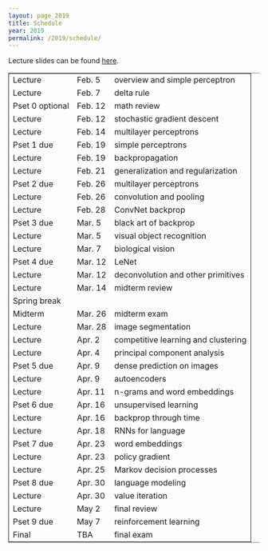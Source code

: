 ```yaml
---
layout: page_2019
title: Schedule
year: 2019
permalink: /2019/schedule/
---
```

<script src="https://code.jquery.com/jquery-3.1.1.js"
        integrity="sha256-16cdPddA6VdVInumRGo6IbivbERE8p7CQR3HzTBuELA="
        crossorigin="anonymous"></script>

<script>
 $(document).ready(function(){
     $('td:contains("Pset")').closest('tr').css('background-color','LemonChiffon');
     $('td:contains("exam")').closest('tr').css('background-color','LightSalmon');
 });
</script>

Lecture slides can be found [here](https://drive.google.com/open?id=1aVYDxtstZ6o1dNHph0rFecqq5xuZip8C).
<table border="2" cellspacing="0" cellpadding="6" rules="groups" frame="hsides">


<colgroup>
<col  class="org-left" />

<col  class="org-left" />

<col  class="org-left" />
</colgroup>
<tbody>
<tr>
<td class="org-left">Lecture</td>
<td class="org-left">Feb. 5</td>
<td class="org-left">overview and simple perceptron</td>
</tr>

<tr>
<td class="org-left">Lecture</td>
<td class="org-left">Feb. 7</td>
<td class="org-left">delta rule</td>
</tr>

<tr>
<td class="org-left">Pset 0 optional</td>
<td class="org-left">Feb. 12</td>
<td class="org-left">math review</td>
</tr>

<tr>
<td class="org-left">Lecture</td>
<td class="org-left">Feb. 12</td>
<td class="org-left">stochastic gradient descent</td>
</tr>

<tr>
<td class="org-left">Lecture</td>
<td class="org-left">Feb. 14</td>
<td class="org-left">multilayer perceptrons</td>
</tr>

<tr>
<td class="org-left">Pset 1 due</td>
<td class="org-left">Feb. 19</td>
<td class="org-left">simple perceptrons</td>
</tr>

<tr>
<td class="org-left">Lecture</td>
<td class="org-left">Feb. 19</td>
<td class="org-left">backpropagation</td>
</tr>

<tr>
<td class="org-left">Lecture</td>
<td class="org-left">Feb. 21</td>
<td class="org-left">generalization and regularization</td>
</tr>

<tr>
<td class="org-left">Pset 2 due</td>
<td class="org-left">Feb. 26</td>
<td class="org-left">multilayer perceptrons</td>
</tr>

<tr>
<td class="org-left">Lecture</td>
<td class="org-left">Feb. 26</td>
<td class="org-left">convolution and pooling</td>
</tr>

<tr>
<td class="org-left">Lecture</td>
<td class="org-left">Feb. 28</td>
<td class="org-left">ConvNet backprop</td>
</tr>

<tr>
<td class="org-left">Pset 3 due</td>
<td class="org-left">Mar. 5</td>
<td class="org-left">black art of backprop</td>
</tr>

<tr>
<td class="org-left">Lecture</td>
<td class="org-left">Mar. 5</td>
<td class="org-left">visual object recognition</td>
</tr>

<tr>
<td class="org-left">Lecture</td>
<td class="org-left">Mar. 7</td>
<td class="org-left">biological vision</td>
</tr>

<tr>
<td class="org-left">Pset 4 due</td>
<td class="org-left">Mar. 12</td>
<td class="org-left">LeNet</td>
</tr>

<tr>
<td class="org-left">Lecture</td>
<td class="org-left">Mar. 12</td>
<td class="org-left">deconvolution and other primitives</td>
</tr>

<tr>
<td class="org-left">Lecture</td>
<td class="org-left">Mar. 14</td>
<td class="org-left">midterm review</td>
</tr>

<tr>
<td class="org-left">Spring break</td>
<td class="org-left">&#xa0;</td>
<td class="org-left">&#xa0;</td>
</tr>

<tr>
<td class="org-left">Midterm</td>
<td class="org-left">Mar. 26</td>
<td class="org-left">midterm exam</td>
</tr>

<tr>
<td class="org-left">Lecture</td>
<td class="org-left">Mar. 28</td>
<td class="org-left">image segmentation</td>
</tr>

<tr>
<td class="org-left">Lecture</td>
<td class="org-left">Apr. 2</td>
<td class="org-left">competitive learning and clustering</td>
</tr>

<tr>
<td class="org-left">Lecture</td>
<td class="org-left">Apr. 4</td>
<td class="org-left">principal component analysis</td>
</tr>

<tr>
<td class="org-left">Pset 5 due</td>
<td class="org-left">Apr. 9</td>
<td class="org-left">dense prediction on images</td>
</tr>

<tr>
<td class="org-left">Lecture</td>
<td class="org-left">Apr. 9</td>
<td class="org-left">autoencoders</td>
</tr>

<tr>
<td class="org-left">Lecture</td>
<td class="org-left">Apr. 11</td>
<td class="org-left">n-grams and word embeddings</td>
</tr>

<tr>
<td class="org-left">Pset 6 due</td>
<td class="org-left">Apr. 16</td>
<td class="org-left">unsupervised learning</td>
</tr>

<tr>
<td class="org-left">Lecture</td>
<td class="org-left">Apr. 16</td>
<td class="org-left">backprop through time</td>
</tr>

<tr>
<td class="org-left">Lecture</td>
<td class="org-left">Apr. 18</td>
<td class="org-left">RNNs for language</td>
</tr>

<tr>
<td class="org-left">Pset 7 due</td>
<td class="org-left">Apr. 23</td>
<td class="org-left">word embeddings</td>
</tr>

<tr>
<td class="org-left">Lecture</td>
<td class="org-left">Apr. 23</td>
<td class="org-left">policy gradient</td>
</tr>

<tr>
<td class="org-left">Lecture</td>
<td class="org-left">Apr. 25</td>
<td class="org-left">Markov decision processes</td>
</tr>

<tr>
<td class="org-left">Pset 8 due</td>
<td class="org-left">Apr. 30</td>
<td class="org-left">language modeling</td>
</tr>

<tr>
<td class="org-left">Lecture</td>
<td class="org-left">Apr. 30</td>
<td class="org-left">value iteration</td>
</tr>

<tr>
<td class="org-left">Lecture</td>
<td class="org-left">May 2</td>
<td class="org-left">final review</td>
</tr>

<tr>
<td class="org-left">Pset 9 due</td>
<td class="org-left">May 7</td>
<td class="org-left">reinforcement learning</td>
</tr>

<tr>
<td class="org-left">Final</td>
<td class="org-left">TBA</td>
<td class="org-left">final exam</td>
</tr>
</tbody>
</table>
